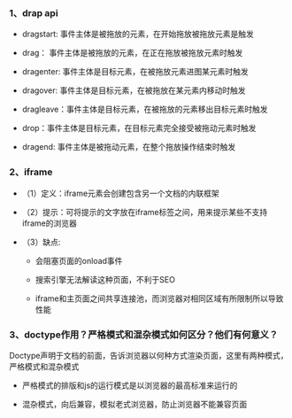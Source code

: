 ### 1、drap api

* dragstart: 事件主体是被拖放的元素，在开始拖放被拖放元素是触发

* drag： 事件主体是被拖放的元素，在正在拖放被拖放元素时触发

* dragenter: 事件主体是目标元素，在被拖放元素进图某元素时触发

* dragover: 事件主体是目标元素，在被拖放在某元素内移动时触发

* dragleave：事件主体是目标元素，在被拖放的元素移出目标元素时触发

* drop：事件主体是目标元素，在目标元素完全接受被拖动元素时触发

* dragend: 事件主体是被拖动元素，在整个拖放操作结束时触发

### 2、iframe

- （1）定义：iframe元素会创建包含另一个文档的内联框架

- （2）提示：可将提示的文字放在iframe标签之间，用来提示某些不支持iframe的浏览器

- （3）缺点:

  * 会阻塞页面的onload事件

  * 搜索引擎无法解读这种页面，不利于SEO

  * iframe和主页面之间共享连接池，而浏览器对相同区域有所限制所以导致性能

### 3、doctype作用？严格模式和混杂模式如何区分？他们有何意义？

Doctype声明于文档的前面，告诉浏览器以何种方式渲染页面，这里有两种模式，严格模式和混杂模式

* 严格模式的排版和js的运行模式是以浏览器的最高标准来运行的

* 混杂模式，向后兼容，模拟老式浏览器，防止浏览器不能兼容页面
